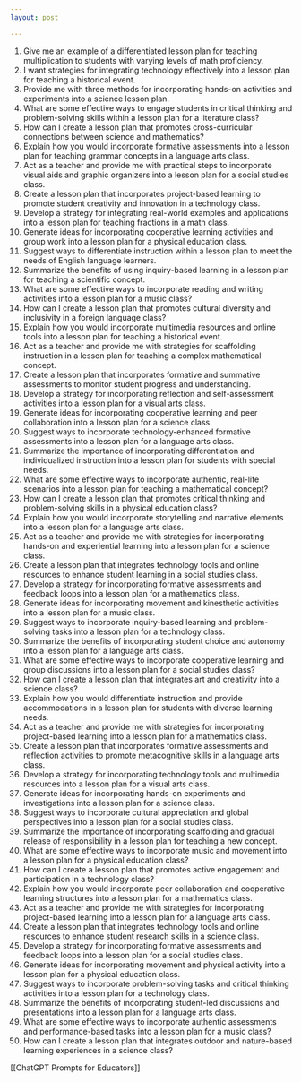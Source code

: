 ```yaml
---
layout: post

---
```

1. Give me an example of a differentiated lesson plan for teaching multiplication to students with varying levels of math proficiency.
2. I want strategies for integrating technology effectively into a lesson plan for teaching a historical event.
3. Provide me with three methods for incorporating hands-on activities and experiments into a science lesson plan.
4. What are some effective ways to engage students in critical thinking and problem-solving skills within a lesson plan for a literature class?
5. How can I create a lesson plan that promotes cross-curricular connections between science and mathematics?
6. Explain how you would incorporate formative assessments into a lesson plan for teaching grammar concepts in a language arts class.
7. Act as a teacher and provide me with practical steps to incorporate visual aids and graphic organizers into a lesson plan for a social studies class.
8. Create a lesson plan that incorporates project-based learning to promote student creativity and innovation in a technology class.
9. Develop a strategy for integrating real-world examples and applications into a lesson plan for teaching fractions in a math class.
10. Generate ideas for incorporating cooperative learning activities and group work into a lesson plan for a physical education class.
11. Suggest ways to differentiate instruction within a lesson plan to meet the needs of English language learners.
12. Summarize the benefits of using inquiry-based learning in a lesson plan for teaching a scientific concept.
13. What are some effective ways to incorporate reading and writing activities into a lesson plan for a music class?
14. How can I create a lesson plan that promotes cultural diversity and inclusivity in a foreign language class?
15. Explain how you would incorporate multimedia resources and online tools into a lesson plan for teaching a historical event.
16. Act as a teacher and provide me with strategies for scaffolding instruction in a lesson plan for teaching a complex mathematical concept.
17. Create a lesson plan that incorporates formative and summative assessments to monitor student progress and understanding.
18. Develop a strategy for incorporating reflection and self-assessment activities into a lesson plan for a visual arts class.
19. Generate ideas for incorporating cooperative learning and peer collaboration into a lesson plan for a science class.
20. Suggest ways to incorporate technology-enhanced formative assessments into a lesson plan for a language arts class.
21. Summarize the importance of incorporating differentiation and individualized instruction into a lesson plan for students with special needs.
22. What are some effective ways to incorporate authentic, real-life scenarios into a lesson plan for teaching a mathematical concept?
23. How can I create a lesson plan that promotes critical thinking and problem-solving skills in a physical education class?
24. Explain how you would incorporate storytelling and narrative elements into a lesson plan for a language arts class.
25. Act as a teacher and provide me with strategies for incorporating hands-on and experiential learning into a lesson plan for a science class.
26. Create a lesson plan that integrates technology tools and online resources to enhance student learning in a social studies class.
27. Develop a strategy for incorporating formative assessments and feedback loops into a lesson plan for a mathematics class.
28. Generate ideas for incorporating movement and kinesthetic activities into a lesson plan for a music class.
29. Suggest ways to incorporate inquiry-based learning and problem-solving tasks into a lesson plan for a technology class.
30. Summarize the benefits of incorporating student choice and autonomy into a lesson plan for a language arts class.
31. What are some effective ways to incorporate cooperative learning and group discussions into a lesson plan for a social studies class?
32. How can I create a lesson plan that integrates art and creativity into a science class?
33. Explain how you would differentiate instruction and provide accommodations in a lesson plan for students with diverse learning needs.
34. Act as a teacher and provide me with strategies for incorporating project-based learning into a lesson plan for a mathematics class.
35. Create a lesson plan that incorporates formative assessments and reflection activities to promote metacognitive skills in a language arts class.
36. Develop a strategy for incorporating technology tools and multimedia resources into a lesson plan for a visual arts class.
37. Generate ideas for incorporating hands-on experiments and investigations into a lesson plan for a science class.
38. Suggest ways to incorporate cultural appreciation and global perspectives into a lesson plan for a social studies class.
39. Summarize the importance of incorporating scaffolding and gradual release of responsibility in a lesson plan for teaching a new concept.
40. What are some effective ways to incorporate music and movement into a lesson plan for a physical education class?
41. How can I create a lesson plan that promotes active engagement and participation in a technology class?
42. Explain how you would incorporate peer collaboration and cooperative learning structures into a lesson plan for a mathematics class.
43. Act as a teacher and provide me with strategies for incorporating project-based learning into a lesson plan for a language arts class.
44. Create a lesson plan that integrates technology tools and online resources to enhance student research skills in a science class.
45. Develop a strategy for incorporating formative assessments and feedback loops into a lesson plan for a social studies class.
46. Generate ideas for incorporating movement and physical activity into a lesson plan for a physical education class.
47. Suggest ways to incorporate problem-solving tasks and critical thinking activities into a lesson plan for a technology class.
48. Summarize the benefits of incorporating student-led discussions and presentations into a lesson plan for a language arts class.
49. What are some effective ways to incorporate authentic assessments and performance-based tasks into a lesson plan for a music class?
50. How can I create a lesson plan that integrates outdoor and nature-based learning experiences in a science class?

[[ChatGPT Prompts for Educators]]
